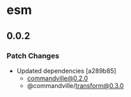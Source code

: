 # esm

## 0.0.2
### Patch Changes

- Updated dependencies [a289b85]
  - commandville@0.2.0
  - @commandville/transform@0.3.0
